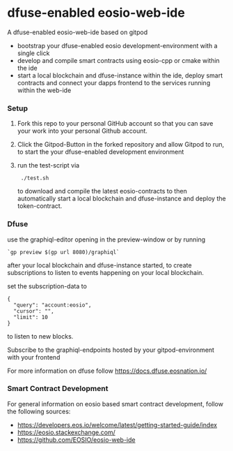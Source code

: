 

# dfuse-enabled eosio-web-ide

A dfuse-enabled eosio-web-ide based on gitpod

- bootstrap your dfuse-enabled eosio development-environment with a single click
- develop and compile smart contracts using eosio-cpp or cmake within the ide
- start a local blockchain and dfuse-instance within the ide, deploy smart contracts and connect your dapps frontend to the services running within the web-ide

### Setup

1.  Fork this repo to your personal GitHub account so that you can save your work into your personal Github account.
    
 2. Click the Gitpod-Button in the forked repository and allow Gitpod to run, to start the your dfuse-enabled development environment

3. run the test-script via

		./test.sh

	to download and compile the latest eosio-contracts to then automatically start a local blockchain and dfuse-instance and deploy the token-contract.


### Dfuse
use the graphiql-editor opening in the preview-window or by running

    `gp preview $(gp url 8080)/graphiql`

after your local blockchain and dfuse-instance started, to create subscriptions to listen to events happening on your local blockchain. 

set the subscription-data to
 
    {
	  "query": "account:eosio",
	  "cursor": "",
	  "limit": 10
	}
	
to listen to new blocks.

Subscribe to the graphiql-endpoints hosted by your gitpod-environment with your frontend

For more information on dfuse follow https://docs.dfuse.eosnation.io/

### Smart Contract Development
For general information on eosio based smart contract development, follow the following sources:

- https://developers.eos.io/welcome/latest/getting-started-guide/index
- https://eosio.stackexchange.com/
- https://github.com/EOSIO/eosio-web-ide
